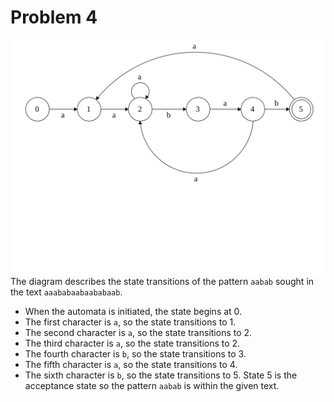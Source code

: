 # Problem 4

<img src="https://github.com/franklinchou/csci-ga-1170/blob/master/week8/fsm-problem5.svg" style="float: left; margin-right: 10px;" />


The diagram describes the state transitions of the pattern `aabab` sought in the text `aaababaabaababaab`. 

- When the automata is initiated, the state begins at 0.
- The first character is `a`, so the state transitions to 1. 
- The second character is `a`, so the state transitions to 2. 
- The third character is `a`, so the state transitions to 2.
- The fourth character is `b`, so the state transitions to 3.
- The fifth character is `a`, so the state transitions to 4.
- The sixth character is `b`, so the state transitions to 5. State 5 is the acceptance state so the pattern `aabab` is within the given text.
